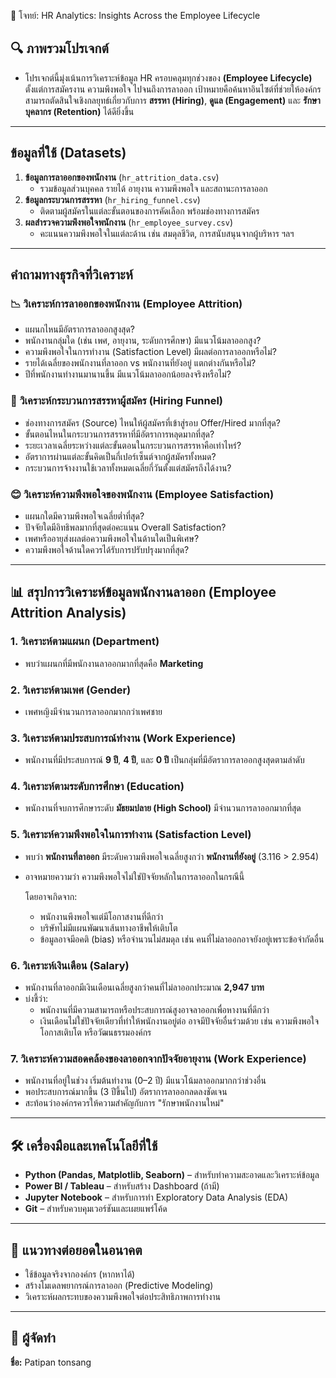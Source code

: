 📌 โจทย์: HR Analytics: Insights Across the Employee Lifecycle

## 🔍 ภาพรวมโปรเจกต์
- โปรเจกต์นี้มุ่งเน้นการวิเคราะห์ข้อมูล HR ครอบคลุมทุกช่วงของ **(Employee Lifecycle)** ตั้งแต่การสมัครงาน ความพึงพอใจ ไปจนถึงการลาออก เป้าหมายคือค้นหาอินไซต์ที่ช่วยให้องค์กรสามารถตัดสินใจเชิงกลยุทธ์เกี่ยวกับการ **สรรหา (Hiring)**, **ดูแล (Engagement)** และ **รักษาบุคลากร (Retention)** ได้ดียิ่งขึ้น
---

## ข้อมูลที่ใช้ (Datasets)
1. **ข้อมูลการลาออกของพนักงาน** (`hr_attrition_data.csv`)
    - รวมข้อมูลส่วนบุคคล รายได้ อายุงาน ความพึงพอใจ และสถานะการลาออก
2. **ข้อมูลกระบวนการสรรหา** (`hr_hiring_funnel.csv`)
    - ติดตามผู้สมัครในแต่ละขั้นตอนของการคัดเลือก พร้อมช่องทางการสมัคร
3. **ผลสำรวจความพึงพอใจพนักงาน** (`hr_employee_survey.csv`)
    - คะแนนความพึงพอใจในแต่ละด้าน เช่น สมดุลชีวิต, การสนับสนุนจากผู้บริหาร ฯลฯ
---

## คำถามทางธุรกิจที่วิเคราะห์
### 📉 **วิเคราะห์การลาออกของพนักงาน (Employee Attrition)**
- แผนกไหนมีอัตราการลาออกสูงสุด?
- พนักงานกลุ่มใด (เช่น เพศ, อายุงาน, ระดับการศึกษา) มีแนวโน้มลาออกสูง?
- ความพึงพอใจในการทำงาน (Satisfaction Level) มีผลต่อการลาออกหรือไม่?
- รายได้เฉลี่ยของพนักงานที่ลาออก vs พนักงานที่ยังอยู่ แตกต่างกันหรือไม่?
- ปีที่พนักงานทำงานมานานขึ้น มีแนวโน้มลาออกน้อยลงจริงหรือไม่?

### 🧭 **วิเคราะห์กระบวนการสรรหาผู้สมัคร (Hiring Funnel)**
- ช่องทางการสมัคร (Source) ไหนให้ผู้สมัครที่เข้าสู่รอบ Offer/Hired มากที่สุด?
- ขั้นตอนไหนในกระบวนการสรรหาที่มีอัตราการหลุดมากที่สุด?
- ระยะเวลาเฉลี่ยระหว่างแต่ละขั้นตอนในกระบวนการสรรหาคือเท่าไหร่?
- อัตราการผ่านแต่ละขั้นคิดเป็นกี่เปอร์เซ็นต์จากผู้สมัครทั้งหมด?
- กระบวนการจ้างงานใช้เวลาทั้งหมดเฉลี่ยกี่วันตั้งแต่สมัครถึงได้งาน?

### 😊 **วิเคราะห์ความพึงพอใจของพนักงาน (Employee Satisfaction)**
- แผนกใดมีความพึงพอใจเฉลี่ยต่ำที่สุด?
- ปัจจัยใดมีอิทธิพลมากที่สุดต่อคะแนน Overall Satisfaction?
- เพศหรืออายุส่งผลต่อความพึงพอใจในด้านใดเป็นพิเศษ?
- ความพึงพอใจด้านใดควรได้รับการปรับปรุงมากที่สุด?
---


## 📊 สรุปการวิเคราะห์ข้อมูลพนักงานลาออก (Employee Attrition Analysis)

### 1. วิเคราะห์ตามแผนก (Department)
- พบว่าแผนกที่มีพนักงานลาออกมากที่สุดคือ **Marketing**

### 2. วิเคราะห์ตามเพศ (Gender)
- เพศหญิงมีจำนวนการลาออกมากกว่าเพศชาย

### 3. วิเคราะห์ตามประสบการณ์ทำงาน (Work Experience)
- พนักงานที่มีประสบการณ์ **9 ปี**, **4 ปี**, และ **0 ปี** เป็นกลุ่มที่มีอัตราการลาออกสูงสุดตามลำดับ

### 4. วิเคราะห์ตามระดับการศึกษา (Education)
- พนักงานที่จบการศึกษาระดับ **มัธยมปลาย (High School)** มีจำนวนการลาออกมากที่สุด

### 5. วิเคราะห์ความพึงพอใจในการทำงาน (Satisfaction Level)
- พบว่า **พนักงานที่ลาออก** มีระดับความพึงพอใจเฉลี่ยสูงกว่า **พนักงานที่ยังอยู่** (3.116 > 2.954)
- อาจหมายความว่า ความพึงพอใจไม่ใช่ปัจจัยหลักในการลาออกในกรณีนี้
    
    โดยอาจเกิดจาก:
    
    - พนักงานพึงพอใจแต่มีโอกาสงานที่ดีกว่า
    - บริษัทไม่มีแผนพัฒนาเส้นทางอาชีพให้เติบโต
    - ข้อมูลอาจมีอคติ (bias) หรือจำนวนไม่สมดุล เช่น คนที่ไม่ลาออกอาจยังอยู่เพราะข้อจำกัดอื่น

### 6. วิเคราะห์เงินเดือน (Salary)
- พนักงานที่ลาออกมีเงินเดือนเฉลี่ยสูงกว่าคนที่ไม่ลาออกประมาณ **2,947 บาท**
- บ่งชี้ว่า:
    - พนักงานที่มีความสามารถหรือประสบการณ์สูงอาจลาออกเพื่อหางานที่ดีกว่า
    - เงินเดือนไม่ใช่ปัจจัยเดียวที่ทำให้พนักงานอยู่ต่อ อาจมีปัจจัยอื่นร่วมด้วย เช่น ความพึงพอใจ โอกาสเติบโต หรือวัฒนธรรมองค์กร

### 7. วิเคราะห์ความสอดคล้องของลาออกจากปัจจัยอายุงาน (Work Experience)
- พนักงานที่อยู่ในช่วง เริ่มต้นทำงาน (0–2 ปี) มีแนวโน้มลาออกมากกว่าช่วงอื่น
- พอประสบการณ์มากขึ้น (3 ปีขึ้นไป) อัตราการลาออกลดลงชัดเจน
- สะท้อนว่าองค์กรควรให้ความสำคัญกับการ "รักษาพนักงานใหม่"

---


## 🛠️ เครื่องมือและเทคโนโลยีที่ใช้
- **Python (Pandas, Matplotlib, Seaborn)** – สำหรับทำความสะอาดและวิเคราะห์ข้อมูล
- **Power BI / Tableau** – สำหรับสร้าง Dashboard (ถ้ามี)
- **Jupyter Notebook** – สำหรับการทำ Exploratory Data Analysis (EDA)
- **Git** – สำหรับควบคุมเวอร์ชันและเผยแพร่โค้ด
---

## 🔄 แนวทางต่อยอดในอนาคต

- ใช้ข้อมูลจริงจากองค์กร (หากหาได้)
- สร้างโมเดลพยากรณ์การลาออก (Predictive Modeling)
- วิเคราะห์ผลกระทบของความพึงพอใจต่อประสิทธิภาพการทำงาน
---

## 🤝 ผู้จัดทำ
**ชื่อ:** Patipan tonsang